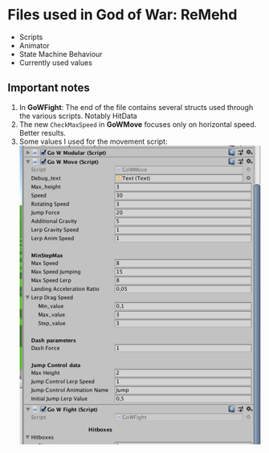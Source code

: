 # Files used in God of War: ReMehd


* Scripts 
* Animator
* State Machine Behaviour 
* Currently used values 

## Important notes 
1. In **GoWFight**: The end of the file contains several structs used through the various scripts. Notably HitData
1. The new `CheckMaxSpeed` in **GoWMove** focuses only on horizontal speed. Better results. 
1. Some values I used for the movement script: ![Screenshot](GoWValues.png)



